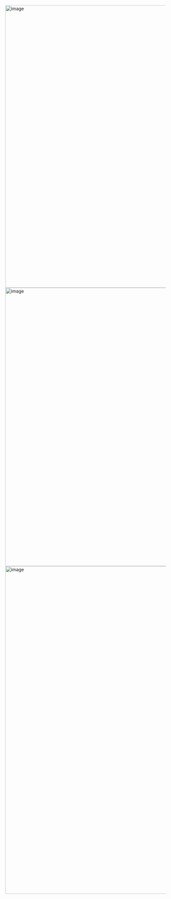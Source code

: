 <img width="1889" height="888" alt="image" src="https://github.com/user-attachments/assets/bc923796-7a57-4c35-88a1-cec09ae703f6" />

<img width="1908" height="875" alt="image" src="https://github.com/user-attachments/assets/ed612995-abbd-4f69-8f98-88febbf179a3" />

<img width="1919" height="1030" alt="image" src="https://github.com/user-attachments/assets/1135c71d-8530-40ca-9ea4-16e51032a4f6" />
